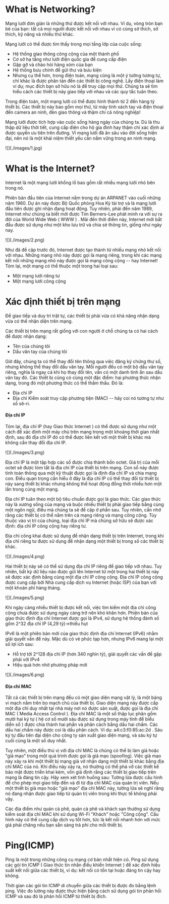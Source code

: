 # **What is Networking?**

Mạng lưới đơn giản là những thứ được kết nối với nhau. Ví dụ, vòng tròn bạn bè của bạn: tất cả mọi người được kết nối với nhau vì có cùng sở thích, sở thích, kỹ năng và nhiều thứ khác.



Mạng lưới có thể được tìm thấy trong mọi tầng lớp của cuộc sống:

* Hệ thống giao thông công cộng của một thành phố
* Cơ sở hạ tầng như lưới điện quốc gia để cung cấp điện
* Gặp gỡ và chào hỏi hàng xóm của bạn
* Hệ thống bưu chính để gửi thư và bưu kiện
* Nhưng cụ thể hơn, trong điện toán, mạng cũng là một ý tưởng tương tự, chỉ khác là được phân tán đến các thiết bị công nghệ. Lấy điện thoại làm ví dụ; mục đích bạn sở hữu nó là để truy cập mọi thứ. Chúng ta sẽ tìm hiểu cách các thiết bị này giao tiếp với nhau và các quy tắc tuân theo.



Trong điện toán, một mạng lưới có thể được hình thành từ 2 đến hàng tỷ thiết bị. Các thiết bị này bao gồm mọi thứ, từ máy tính xách tay và điện thoại đến camera an ninh, đèn giao thông và thậm chí cả nông nghiệp!



Mạng lưới được tích hợp vào cuộc sống hàng ngày của chúng ta. Dù là thu thập dữ liệu thời tiết, cung cấp điện cho hộ gia đình hay thậm chí xác định ai được quyền ưu tiên trên đường. Vì mạng lưới đã ăn sâu vào đời sống hiện đại, nên nó là một khái niệm thiết yếu cần nắm vững trong an ninh mạng.



!\[](./images/1.jpg)



# **What is the Internet?**

Internet là một mạng lưới khổng lồ bao gồm rất nhiều mạng lưới nhỏ bên trong nó.



Phiên bản đầu tiên của Internet nằm trong dự án ARPANET vào cuối những năm 1960. Dự án này được Bộ Quốc phòng Hoa Kỳ tài trợ và là mạng lưới đầu tiên được ghi nhận đang hoạt động. Tuy nhiên, phải đến năm 1989, Internet như chúng ta biết mới được Tim Berners-Lee phát minh ra với sự ra đời của World Wide Web ( WWW ) . Mãi đến thời điểm này, Internet mới bắt đầu được sử dụng như một kho lưu trữ và chia sẻ thông tin, giống như ngày nay.

!\[](./images/2.png)

Như đã đề cập trước đó, Internet được tạo thành từ nhiều mạng nhỏ kết nối với nhau. Những mạng nhỏ này được gọi là mạng riêng, trong khi các mạng kết nối những mạng nhỏ này được gọi là mạng công cộng -- hay Internet!  Tóm lại, một mạng có thể thuộc một trong hai loại sau:

* Một mạng lưới riêng tư
* Một mạng lưới công cộng



# **Xác định thiết bị trên mạng**

Để giao tiếp và duy trì trật tự, các thiết bị phải vừa có khả năng nhận dạng vừa có thể nhận diện trên mạng.



Các thiết bị trên mạng rất giống với con người ở chỗ chúng ta có hai cách để được nhận dạng:

* Tên của chúng tôi
* Dấu vân tay của chúng tôi



Giờ đây, chúng ta có thể thay đổi tên thông qua việc đăng ký chứng thư số, nhưng không thể thay đổi dấu vân tay. Mỗi người đều có một bộ dấu vân tay riêng, nghĩa là ngay cả khi họ thay đổi tên, vẫn có một danh tính ẩn sau dấu vân tay đó. Các thiết bị cũng có cùng một đặc điểm: hai phương thức nhận dạng, trong đó một phương thức có thể thẩm thấu. Đó là:

* Địa chỉ IP
* Địa chỉ Kiểm soát truy cập phương tiện (MAC) -- hãy coi nó tương tự như số sê-ri.



#### **Địa chỉ IP**

Tóm lại, địa chỉ IP (hay Giao thức Internet ) có thể được sử dụng như một cách để xác định một máy chủ trên mạng trong một khoảng thời gian nhất định, sau đó địa chỉ IP đó có thể được liên kết với một thiết bị khác mà không cần thay đổi địa chỉ IP.

!\[](./images/3.png)



Địa chỉ IP  là một tập hợp các số được chia thành bốn octet. Giá trị của mỗi octet sẽ được tóm tắt là địa chỉ IP của thiết bị trên mạng. Con số này được tính toán thông qua một kỹ thuật được gọi là định địa chỉ IP và chia mạng con. Điều quan trọng cần hiểu ở đây là địa chỉ IP có thể thay đổi từ thiết bị này sang thiết bị khác nhưng không thể hoạt động đồng thời nhiều hơn một lần trong cùng một mạng.



Địa chỉ IP tuân theo một bộ tiêu chuẩn được gọi là giao thức. Các giao thức này là xương sống của mạng và buộc nhiều thiết bị phải giao tiếp bằng cùng một ngôn ngữ, điều mà chúng ta sẽ đề cập ở phần sau. Tuy nhiên, cần nhớ rằng các thiết bị có thể nằm trên cả mạng riêng và mạng công cộng. Tùy thuộc vào vị trí của chúng, loại địa chỉ IP mà chúng sở hữu sẽ được xác định: địa chỉ IP công cộng hay riêng tư.



Địa chỉ công khai được sử dụng để nhận dạng thiết bị trên Internet, trong khi địa chỉ riêng tư được sử dụng để nhận dạng một thiết bị trong số các thiết bị khác.

!\[](./images/4.png)

Hai thiết bị này sẽ có thể sử dụng địa chỉ IP riêng để giao tiếp với nhau. Tuy nhiên, bất kỳ dữ liệu nào được gửi lên Internet từ một trong hai thiết bị này sẽ được xác định bằng cùng một địa chỉ IP công cộng. Địa chỉ IP công cộng được cung cấp bởi Nhà cung cấp dịch vụ Internet (hoặc ISP) của bạn với một khoản phí hàng tháng.

!\[](./images/5.png)



Khi ngày càng nhiều thiết bị được kết nối, việc tìm kiếm một địa chỉ công cộng chưa được sử dụng ngày càng trở nên khó khăn hơn. Phiên bản của giao thức định địa chỉ Internet được gọi là IPv4, sử dụng hệ thống đánh số gồm 2^32 địa chỉ IP (4,29 tỷ)->thiếu hụt



IPv6 là một phiên bản mới của giao thức định địa chỉ Internet (IPv6) nhằm giải quyết vấn đề này. Mặc dù có vẻ phức tạp hơn, nhưng IPv6 mang lại một số lợi ích sau:

* Hỗ trợ tới 2^128 địa chỉ IP (hơn 340 nghìn tỷ), giải quyết các vấn đề gặp phải với IPv4
* Hiệu quả hơn nhờ phương pháp mới

!\[](./images/6.png)



#### **Địa chỉ MAC**

Tất cả các thiết bị trên mạng đều có một giao diện mạng vật lý, là một bảng vi mạch nằm trên bo mạch chủ của thiết bị. Giao diện mạng này được cấp một địa chỉ duy nhất tại nhà máy nơi nó được sản xuất, được gọi là địa chỉ MAC ( Media Access Control ). Địa chỉ MAC là một số thập lục phân gồm mười hai ký tự ( hệ cơ số mười sáu được sử dụng trong máy tính để biểu diễn số ) được chia thành hai phần và phân cách bằng dấu hai chấm. Các dấu hai chấm này được coi là dấu phân cách. Ví dụ: a4:c3:f0:85:ac:2d . Sáu ký tự đầu tiên đại diện cho công ty sản xuất giao diện mạng, và sáu ký tự cuối cùng là một số duy nhất.



Tuy nhiên, một điều thú vị với địa chỉ MAC là chúng có thể bị làm giả hoặc "giả mạo" trong một quá trình được gọi là giả mạo (spoofing). Việc giả mạo này xảy ra khi một thiết bị mạng giả vờ nhận dạng một thiết bị khác bằng địa chỉ MAC của nó. Khi điều này xảy ra, nó thường có thể phá vỡ các thiết kế bảo mật được triển khai kém, vốn giả định rằng các thiết bị giao tiếp trên mạng là đáng tin cậy. Hãy xem xét tình huống sau: Tường lửa được cấu hình để cho phép mọi giao tiếp đến và đi từ địa chỉ MAC của quản trị viên. Nếu một thiết bị giả mạo hoặc "giả mạo" địa chỉ MAC này, tường lửa sẽ nghĩ rằng nó đang nhận được giao tiếp từ quản trị viên trong khi thực tế không phải vậy.



Các địa điểm như quán cà phê, quán cà phê và khách sạn thường sử dụng kiểm soát địa chỉ MAC khi sử dụng Wi-Fi "Khách" hoặc "Công cộng". Cấu hình này có thể cung cấp dịch vụ tốt hơn, tức là kết nối nhanh hơn với mức giá phải chăng nếu bạn sẵn sàng trả phí cho mỗi thiết bị.



# **Ping(ICMP)**

Ping là một trong những công cụ mạng cơ bản nhất hiện có. Ping sử dụng các gói tin ICMP ( Giao thức tin nhắn điều khiển Internet ) để xác định hiệu suất kết nối giữa các thiết bị, ví dụ: kết nối có tồn tại hoặc đáng tin cậy hay không.



Thời gian các gói tin ICMP di chuyển giữa các thiết bị được đo bằng lệnh ping. Việc đo lường này được thực hiện bằng cách sử dụng gói tin phản hồi ICMP và sau đó là phản hồi ICMP từ thiết bị đích.

